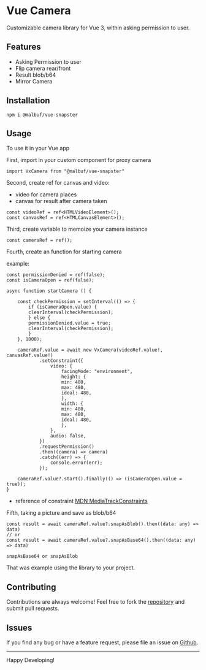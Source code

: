 # Vue Camera

Customizable camera library for Vue 3, within asking permission to user.

## Features

- Asking Permission to user
- Flip camera rear/front
- Result blob/b64
- Mirror Camera

## Installation

```
npm i @malbuf/vue-snapster
```

## Usage

To use it in your Vue app

First, import in your custom component for proxy camera

```
import VxCamera from "@malbuf/vue-snapster"
```

Second, create ref for canvas and video:

- video for camera places
- canvas for result after camera taken

```
const videoRef = ref<HTMLVideoElement>();
const canvasRef = ref<HTMLCanvasElement>();
```

Third, create variable to memoize your camera instance

```
const cameraRef = ref();
```

Fourth, create an function for starting camera

example:

```
const permissionDenied = ref(false);
const isCameraOpen = ref(false);

async function startCamera () {

    const checkPermission = setInterval(() => {
        if (isCameraOpen.value) {
        clearInterval(checkPermission);
        } else {
        permissionDenied.value = true;
        clearInterval(checkPermission);
        }
    }, 1000);

    cameraRef.value = await new VxCamera(videoRef.value!, canvasRef.value!)
            .setConstraint({
                video: {
                    facingMode: "environment",
                    height: {
                    min: 480,
                    max: 480,
                    ideal: 480,
                    },
                    width: {
                    min: 480,
                    max: 480,
                    ideal: 480,
                    },
                },
                audio: false,
            })
            .requestPermission()
            .then((camera) => camera)
            .catch((err) => {
                console.error(err);
            });

    cameraRef.value?.start().finally(() => (isCameraOpen.value = true));
}
```

- reference of constraint [MDN MediaTrackConstraints](https://developer.mozilla.org/en-US/docs/Web/API/MediaTrackConstraints)

Fifth, taking a picture and save as blob/b64

```
const result = await cameraRef.value?.snapAsBlob().then((data: any) => data)
// or
const result = await cameraRef.value?.snapAsBase64().then((data: any) => data)

snapAsBase64 or snapAsBlob
```

That was example using the library to your project.

## Contributing

Contributions are always welcome! Feel free to fork the [repository](https://github.com/malabudif/vue-snapster) and submit pull requests.

## Issues

If you find any bug or have a feature request, please file an issue on [Github](https://github.com/malabudif/vue-snapster).

---

Happy Developing!

